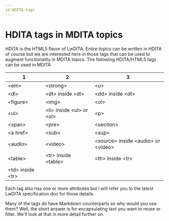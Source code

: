 ```yaml
---
id:HDITA-tags
---
```


# HDITA tags in MDITA topics

HDITA is the HTML5 flavor of LwDITA. Entire topics can be written in HDITA of course but we are interested here in those tags that can be used to augment functionality in MDITA topics. The following HDITA/HTML5 tags can be used in MDITA


| 1  |  2 |  3 |
|---|---|---|
| &lt;em&gt; | &lt;strong&gt; | &lt;u&gt; |
| &lt;dl&gt; | &lt;dt&gt; inside &lt;dl&gt; | &lt;dd&gt; inside &lt;dt&gt; |
| &lt;figure&gt; | &lt;img&gt; | &lt;ol&gt; |
| &lt;ul&gt; | &lt;li&gt; inside &lt;ul&gt; or &lt;ol&gt; | &lt;p&gt; |
| &lt;span&gt; | &lt;pre&gt; | &lt;section&gt; |
| &lt;a href&gt; | &lt;sub&gt; | &lt;sup&gt; |
| &lt;audio&gt; | &lt;video&gt; | &lt;source&gt; inside &lt;audio&gt; or &lt;video&gt; |
| &lt;table&gt; | &lt;tr&gt; inside &lt;table&gt; | &lt;th&gt; inside &lt;tr&gt; |
| &lt;td&gt; inside &lt;tr&gt; |   |   |

Each tag also has one or more attributes but I will refer you to the latest LwDITA specification doc for those details.

Many of the tags do have Markdown counterparts so why would you use them? Well, the short answer is for encapsulating text you want to reuse or filter. We'll look at that in more detail further on.
